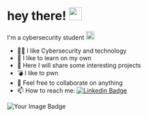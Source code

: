 <h1>
  hey there!
  <img src="https://media.giphy.com/media/hvRJCLFzcasrR4ia7z/giphy.gif" width="30px"/>
</h1>

I'm a cybersecurity student <img src="https://i.giphy.com/media/v1.Y2lkPTc5MGI3NjExaXdnMXdoMHVpZ2tvMmg2ZnhicGlhazB0OHc3MzZnemllbm5zemszciZlcD12MV9pbnRlcm5hbF9naWZfYnlfaWQmY3Q9Zw/GFLB1pCmhgvIDSJTvp/giphy.gif" width="20">

- 👨‍💻 I like Cybersecurity and technology
- 🌱 I like to learn on my own
- 🐍 Here I will share some interesting projects
- 💣 I like to pwn 
- 💬 Feel free to collaborate on anything
- 📫 How to reach me: 
[![Linkedin Badge](https://img.shields.io/badge/LinkedIn-blue?style=flat&logo=Linkedin&logoColor=white)](https://www.linkedin.com/in/justin-alexander-8616142b7)
<img src="https://tryhackme-badges.s3.amazonaws.com/DaGodx15.png" alt="Your Image Badge" />
